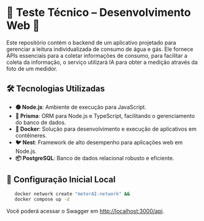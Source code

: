 
# 🌊 Teste Técnico – Desenvolvimento Web 🌊

Este repositório contém o backend de um aplicativo projetado para gerenciar a leitura individualizada de
consumo de água e gás. Ele fornece APIs essenciais para a coletar informações de consumo, para facilitar a coleta da informação, o serviço utilizará IA para
obter a medição através da foto de um medidor.


## 🛠 Tecnologias Utilizadas

- **🟢 Node.js**: Ambiente de execução para JavaScript.
- **🔗 Prisma**: ORM para Node.js e TypeScript, facilitando o gerenciamento do banco de dados.
- **🐳 Docker**: Solução para desenvolvimento e execução de aplicativos em contêineres.
- **🐦 Nest**: Framework de alto desempenho para aplicações web em Node.js.
- **📦 PostgreSQL**: Banco de dados relacional robusto e eficiente.

## 🚀 Configuração Inicial Local


   ```bash
      docker network create "meterAI-network" &&
      docker compose up -d
   ```


   Você poderá acessar o Swagger em <http://localhost:3000/api>.






